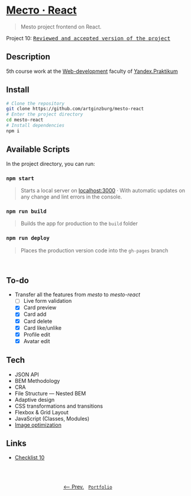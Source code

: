 # [Место · React](https://artginzburg.github.io/mesto-react/)

> Mesto project frontend on React.

Project 10: <kbd>[Reviewed and accepted version of the project](https://github.com/artginzburg/mesto-react/tree/project-10_final)</kbd>

## Description

5th course work at the [Web-development](https://praktikum.yandex.ru/web/) faculty of [Yandex.Praktikum](https://praktikum.yandex.ru/)

## Install

```bash
# Clone the repository
git clone https://github.com/artginzburg/mesto-react
# Enter the project directory
cd mesto-react
# Install dependencies
npm i
```

## Available Scripts

In the project directory, you can run:

### `npm start`

> Starts a local server on [localhost:3000](http://localhost:3000) · With automatic updates on any change and lint errors in the console.

### `npm run build`

> Builds the app for production to the `build` folder

### `npm run deploy`

> Places the production version code into the `gh-pages` branch

<br>

## To-do

- Transfer all the features from *mesto* to *mesto-react*
  - [ ] Live form validation
  - [x] Card preview
  - [x] Card add
  - [x] Card delete
  - [x] Card like/unlike
  - [x] Profile edit
  - [x] Avatar edit

## Tech

- JSON API
- BEM Methodology
- CRA
- File Structure — Nested BEM
- Adaptive design
- CSS transformations and transitions
- Flexbox & Grid Layout
- JavaScript (Classes, Modules)
- [Image optimization](https://tinypng.com/)

## Links

- [Checklist 10](https://code.s3.yandex.net/web-developer/checklists/new-program/checklist-10/index.html)

<br>
<br>

<p align="center">
  <a href="https://github.com/artginzburg/mesto"><-- Prev.</a>
  &nbsp;
  <code><a href="https://github.com/artginzburg/yandex.praktikum-portfolio">Portfolio</a></code>
  &nbsp;
  <a>&nbsp;&nbsp;&nbsp;&nbsp;&nbsp;&nbsp;&nbsp;&nbsp;&nbsp;&nbsp;&nbsp;&nbsp;&nbsp;</a>
</p>